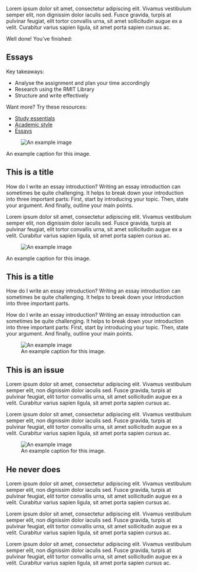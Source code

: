 <p>Lorem ipsum dolor sit amet, consectetur adipiscing elit. Vivamus vestibulum semper elit, non dignissim dolor iaculis sed. Fusce gravida, turpis at pulvinar feugiat, elit tortor convallis urna, sit amet sollicitudin augue ex a velit. Curabitur varius sapien ligula, sit amet porta sapien cursus ac.</p>

<div class="end-of-section">
	<div class="eos-title">
		<div>
			<p>Well done! You’ve finished:</p>
			<h2>Essays</h2>
		</div>
	</div>
	<div class="eos-content">
		<div class="left">
			<p class="eos-left-title">Key takeaways:</p>
			<div class="eos-left-content">
                <ul>
                    <li>Analyse the assignment and plan your time accordingly</li>
                    <li>Research using the RMIT Library</li>
                    <li>Structure and write effectively</li>
                </ul>
			</div>
		</div>
		<div class="right">
			<p class="eos-right-title">Want more? Try these resources:</p>
			<div class="eos-right-content">
                <ul>
                    <li><a href="" target="_blank">Study essentials</a></li>
                    <li><a href="" target="_blank">Academic style</a></li>
                    <li><a href="" target="_blank">Essays</a></li>
                </ul>
			</div>
		</div>
	</div>
</div>

<div class="two-col">
    <figure>
       <img src="../images/img-example-graph.png" alt="An example image" class="border" />
    </figure>
    <div class="content">
        <figcaption>An example caption for this image.</figcaption>
        <h2>This is a title</h2>
        <p>How do I write an essay introduction? Writing an essay introduction can sometimes be quite challenging. It helps to break down your introduction into three important parts: First, start by introducing your topic. Then, state your argument. And finally, outline your main points.</p>
    </div>
</div>
<p>Lorem ipsum dolor sit amet, consectetur adipiscing elit. Vivamus vestibulum semper elit, non dignissim dolor iaculis sed. Fusce gravida, turpis at pulvinar feugiat, elit tortor convallis urna, sit amet sollicitudin augue ex a velit. Curabitur varius sapien ligula, sit amet porta sapien cursus ac.</p>
<div class="two-col align-top img-lef img-xs">
    <figure>
       <img src="../images/img-example-graph.png" alt="An example image" class="border" />
    </figure>
    <div class="content">
        <figcaption>An example caption for this image.</figcaption>
        <h2>This is a title</h2>
        <p>How do I write an essay introduction? Writing an essay introduction can sometimes be quite challenging. It helps to break down your introduction into three important parts.</p>
        <p>How do I write an essay introduction? Writing an essay introduction can sometimes be quite challenging. It helps to break down your introduction into three important parts: First, start by introducing your topic. Then, state your argument. And finally, outline your main points.</p>
    </div>
</div>
<figure class="float-right">
    <img src="https://learninglab.rmit.edu.au/sites/default/files/quoting-blockquote.png" class="borde" alt="An example image" />
    <figcaption>An example caption for this image.</figcaption>
</figure>
<h2>This is an issue</h2>
<p>Lorem ipsum dolor sit amet, consectetur adipiscing elit. Vivamus vestibulum semper elit, non dignissim dolor iaculis sed. Fusce gravida, turpis at pulvinar feugiat, elit tortor convallis urna, sit amet sollicitudin augue ex a velit. Curabitur varius sapien ligula, sit amet porta sapien cursus ac.</p>
<p>Lorem ipsum dolor sit amet, consectetur adipiscing elit. Vivamus vestibulum semper elit, non dignissim dolor iaculis sed. Fusce gravida, turpis at pulvinar feugiat, elit tortor convallis urna, sit amet sollicitudin augue ex a velit. Curabitur varius sapien ligula, sit amet porta sapien cursus ac.</p>
<figure class="float-left">
    <img src="../images/img-example-graph.png" class="border" alt="An example image" />
    <figcaption>An example caption for this image.</figcaption>
</figure>
<h2>He never does</h2>
<p>Lorem ipsum dolor sit amet, consectetur adipiscing elit. Vivamus vestibulum semper elit, non dignissim dolor iaculis sed. Fusce gravida, turpis at pulvinar feugiat, elit tortor convallis urna, sit amet sollicitudin augue ex a velit. Curabitur varius sapien ligula, sit amet porta sapien cursus ac.</p>
<p>Lorem ipsum dolor sit amet, consectetur adipiscing elit. Vivamus vestibulum semper elit, non dignissim dolor iaculis sed. Fusce gravida, turpis at pulvinar feugiat, elit tortor convallis urna, sit amet sollicitudin augue ex a velit. Curabitur varius sapien ligula, sit amet porta sapien cursus ac.</p>
<p>Lorem ipsum dolor sit amet, consectetur adipiscing elit. Vivamus vestibulum semper elit, non dignissim dolor iaculis sed. Fusce gravida, turpis at pulvinar feugiat, elit tortor convallis urna, sit amet sollicitudin augue ex a velit. Curabitur varius sapien ligula, sit amet porta sapien cursus ac.</p>